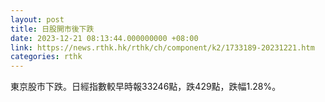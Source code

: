```yaml
---
layout: post
title: 日股開市後下跌
date: 2023-12-21 08:13:44.000000000 +08:00
link: https://news.rthk.hk/rthk/ch/component/k2/1733189-20231221.htm
categories: rthk
---
```


東京股市下跌。日經指數較早時報33246點，跌429點，跌幅1.28%。
